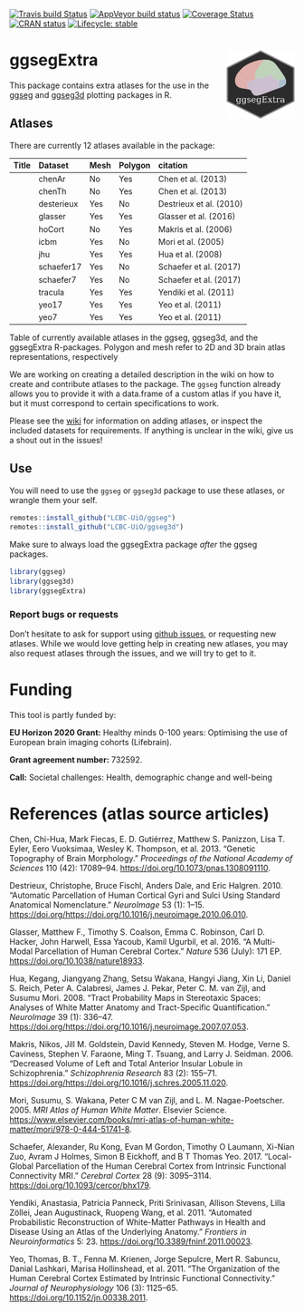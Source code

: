 
<!-- README.md is generated from README.Rmd. Please edit that file -->

<!-- badges: start -->

[![Travis build
Status](https://travis-ci.com/LCBC-UiO/ggsegExtra.svg?branch=master)](https://travis-ci.com/LCBC-UiO/ggsegExtra)
[![AppVeyor build
status](https://ci.appveyor.com/api/projects/status/github/LCBC-UiO/ggsegExtra?branch=master&svg=true)](https://ci.appveyor.com/project/LCBC-UiO/ggsegExtra)
[![Coverage
Status](https://codecov.io/gh/LCBC-UiO/ggsegExtra/branch/master/graph/badge.svg)](https://codecov.io/gh/LCBC-UiO/ggsegExtra)
[![CRAN
status](https://www.r-pkg.org/badges/version/ggsegExtra)](https://CRAN.R-project.org/package=ggsegExtra)
[![Lifecycle:
stable](https://img.shields.io/badge/lifecycle-stable-brightgreen.svg)](https://www.tidyverse.org/lifecycle/#stable)
<!-- badges: end -->

# ggsegExtra <img src="man/img/logo.png" align="right" alt="" width="120" />

This package contains extra atlases for the use in the
[ggseg](https://github.com/LCBC-UiO/ggseg) and
[ggseg3d](https://github.com/LCBC-UiO/ggseg3d) plotting packages in R.

## Atlases

There are currently 12 atlases available in the package:

| Title | Dataset    | Mesh | Polygon | citation                |
| :---- | :--------- | :--- | :------ | :---------------------- |
|       | chenAr     | No   | Yes     | Chen et al. (2013)      |
|       | chenTh     | No   | Yes     | Chen et al. (2013)      |
|       | desterieux | Yes  | No      | Destrieux et al. (2010) |
|       | glasser    | Yes  | Yes     | Glasser et al. (2016)   |
|       | hoCort     | No   | Yes     | Makris et al. (2006)    |
|       | icbm       | Yes  | No      | Mori et al. (2005)      |
|       | jhu        | Yes  | Yes     | Hua et al. (2008)       |
|       | schaefer17 | Yes  | No      | Schaefer et al. (2017)  |
|       | schaefer7  | Yes  | No      | Schaefer et al. (2017)  |
|       | tracula    | Yes  | Yes     | Yendiki et al. (2011)   |
|       | yeo17      | Yes  | Yes     | Yeo et al. (2011)       |
|       | yeo7       | Yes  | Yes     | Yeo et al. (2011)       |

Table of currently available atlases in the ggseg, ggseg3d, and the
ggsegExtra R-packages. Polygon and mesh refer to 2D and 3D brain atlas
representations, respectively

We are working on creating a detailed description in the wiki on how to
create and contribute atlases to the package. The `ggseg` function
already allows you to provide it with a data.frame of a custom atlas if
you have it, but it must correspond to certain specifications to work.

Please see the
[wiki](https://github.com/LCBC-UiO/ggseg/wiki/Creating-and-contributing-atlases)
for information on adding atlases, or inspect the included datasets for
requirements. If anything is unclear in the wiki, give us a shout out in
the issues\!

## Use

You will need to use the `ggseg` or `ggseg3d` package to use these
atlases, or wrangle them your self.

``` r
remotes::install_github("LCBC-UiO/ggseg")
remotes::install_github("LCBC-UiO/ggseg3d")
```

Make sure to always load the ggsegExtra package *after* the ggseg
packages.

``` r
library(ggseg)
library(ggseg3d)
library(ggsegExtra)
```

### Report bugs or requests

Don’t hesitate to ask for support using [github
issues](https://github.com/LCBC-UiO/ggsegExtra/issues), or requesting
new atlases. While we would love getting help in creating new atlases,
you may also request atlases through the issues, and we will try to get
to it.

# Funding

This tool is partly funded by:

**EU Horizon 2020 Grant:** Healthy minds 0-100 years: Optimising the use
of European brain imaging cohorts (Lifebrain).

**Grant agreement number:** 732592.

**Call:** Societal challenges: Health, demographic change and well-being

# References (atlas source articles)

<div id="refs" class="references">

<div id="ref-chen">

Chen, Chi-Hua, Mark Fiecas, E. D. Gutiérrez, Matthew S. Panizzon, Lisa
T. Eyler, Eero Vuoksimaa, Wesley K. Thompson, et al. 2013. “Genetic
Topography of Brain Morphology.” *Proceedings of the National Academy of
Sciences* 110 (42): 17089–94. <https://doi.org/10.1073/pnas.1308091110>.

</div>

<div id="ref-desterieux">

Destrieux, Christophe, Bruce Fischl, Anders Dale, and Eric Halgren.
2010. “Automatic Parcellation of Human Cortical Gyri and Sulci Using
Standard Anatomical Nomenclature.” *NeuroImage* 53 (1): 1–15.
<https://doi.org/https://doi.org/10.1016/j.neuroimage.2010.06.010>.

</div>

<div id="ref-glasser">

Glasser, Matthew F., Timothy S. Coalson, Emma C. Robinson, Carl D.
Hacker, John Harwell, Essa Yacoub, Kamil Ugurbil, et al. 2016. “A
Multi-Modal Parcellation of Human Cerebral Cortex.” *Nature* 536 (July):
171 EP. <https://doi.org/10.1038/nature18933>.

</div>

<div id="ref-jhu">

Hua, Kegang, Jiangyang Zhang, Setsu Wakana, Hangyi Jiang, Xin Li, Daniel
S. Reich, Peter A. Calabresi, James J. Pekar, Peter C. M. van Zijl, and
Susumu Mori. 2008. “Tract Probability Maps in Stereotaxic Spaces:
Analyses of White Matter Anatomy and Tract-Specific Quantification.”
*NeuroImage* 39 (1): 336–47.
<https://doi.org/https://doi.org/10.1016/j.neuroimage.2007.07.053>.

</div>

<div id="ref-ho">

Makris, Nikos, Jill M. Goldstein, David Kennedy, Steven M. Hodge, Verne
S. Caviness, Stephen V. Faraone, Ming T. Tsuang, and Larry J. Seidman.
2006. “Decreased Volume of Left and Total Anterior Insular Lobule in
Schizophrenia.” *Schizophrenia Research* 83 (2): 155–71.
<https://doi.org/https://doi.org/10.1016/j.schres.2005.11.020>.

</div>

<div id="ref-icbm">

Mori, Susumu, S. Wakana, Peter C M van Zijl, and L. M. Nagae-Poetscher.
2005. *MRI Atlas of Human White Matter*. Elsevier Science.
<https://www.elsevier.com/books/mri-atlas-of-human-white-matter/mori/978-0-444-51741-8>.

</div>

<div id="ref-schaefer">

Schaefer, Alexander, Ru Kong, Evan M Gordon, Timothy O Laumann, Xi-Nian
Zuo, Avram J Holmes, Simon B Eickhoff, and B T Thomas Yeo. 2017.
“Local-Global Parcellation of the Human Cerebral Cortex from Intrinsic
Functional Connectivity MRI.” *Cerebral Cortex* 28 (9): 3095–3114.
<https://doi.org/10.1093/cercor/bhx179>.

</div>

<div id="ref-tracula">

Yendiki, Anastasia, Patricia Panneck, Priti Srinivasan, Allison Stevens,
Lilla Zöllei, Jean Augustinack, Ruopeng Wang, et al. 2011. “Automated
Probabilistic Reconstruction of White-Matter Pathways in Health and
Disease Using an Atlas of the Underlying Anatomy.” *Frontiers in
Neuroinformatics* 5: 23. <https://doi.org/10.3389/fninf.2011.00023>.

</div>

<div id="ref-yeo2011">

Yeo, Thomas, B. T., Fenna M. Krienen, Jorge Sepulcre, Mert R. Sabuncu,
Danial Lashkari, Marisa Hollinshead, et al. 2011. “The Organization of
the Human Cerebral Cortex Estimated by Intrinsic Functional
Connectivity.” *Journal of Neurophysiology* 106 (3): 1125–65.
<https://doi.org/10.1152/jn.00338.2011>.

</div>

</div>
